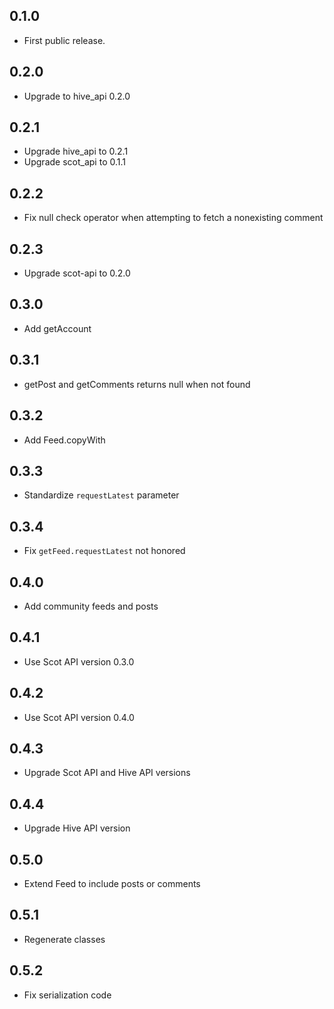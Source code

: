 ## 0.1.0

- First public release.

## 0.2.0

- Upgrade to hive_api 0.2.0

## 0.2.1

- Upgrade hive_api to 0.2.1
- Upgrade scot_api to 0.1.1

## 0.2.2

- Fix null check operator when attempting to fetch a nonexisting comment

## 0.2.3

- Upgrade scot-api to 0.2.0

## 0.3.0

- Add getAccount

## 0.3.1

- getPost and getComments returns null when not found

## 0.3.2

- Add Feed.copyWith

## 0.3.3

- Standardize `requestLatest` parameter

## 0.3.4

- Fix `getFeed.requestLatest` not honored

## 0.4.0

- Add community feeds and posts

## 0.4.1

- Use Scot API version 0.3.0

## 0.4.2

- Use Scot API version 0.4.0

## 0.4.3

- Upgrade Scot API and Hive API versions

## 0.4.4

- Upgrade Hive API version

## 0.5.0

- Extend Feed to include posts or comments

## 0.5.1

- Regenerate classes

## 0.5.2

- Fix serialization code